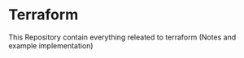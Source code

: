# Terraform
This Repository contain everything releated to terraform (Notes and example implementation)
